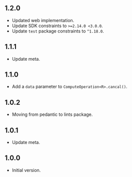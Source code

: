 ## 1.2.0

- Updated web implementation.
- Update SDK constraints to `>=2.14.0 <3.0.0`.
- Update `test` package constraints to `^1.18.0`.

## 1.1.1

- Update meta.

## 1.1.0

- Add a `data` parameter to `ComputeOperation<R>.cancal()`.

## 1.0.2

- Moving from pedantic to lints package.

## 1.0.1

- Update meta.

## 1.0.0

- Initial version.
